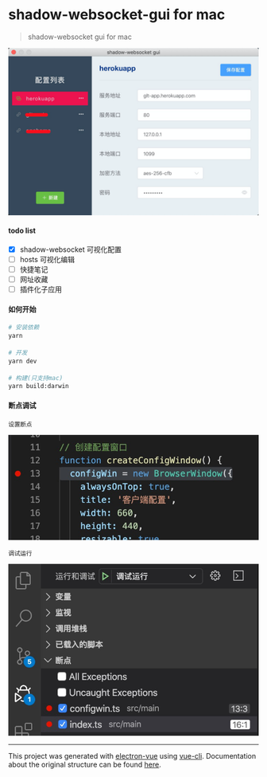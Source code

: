 # shadow-websocket-gui for mac

> shadow-websocket gui for mac

![](docs/imgs/2020-03-05-01-10-36.png)

#### todo list

- [x] shadow-websocket 可视化配置
- [ ] hosts 可视化编辑
- [ ] 快捷笔记
- [ ] 网址收藏
- [ ] 插件化子应用

#### 如何开始

```bash
# 安装依赖
yarn

# 开发
yarn dev

# 构建(只支持mac)
yarn build:darwin


```

#### 断点调试

`设置断点`

![](docs/imgs/2020-03-12-21-13-08.png)

`调试运行`

![](docs/imgs/debuger.png)

---

This project was generated with [electron-vue](https://github.com/SimulatedGREG/electron-vue) using [vue-cli](https://github.com/vuejs/vue-cli). Documentation about the original structure can be found [here](https://simulatedgreg.gitbooks.io/electron-vue/content/index.html).
